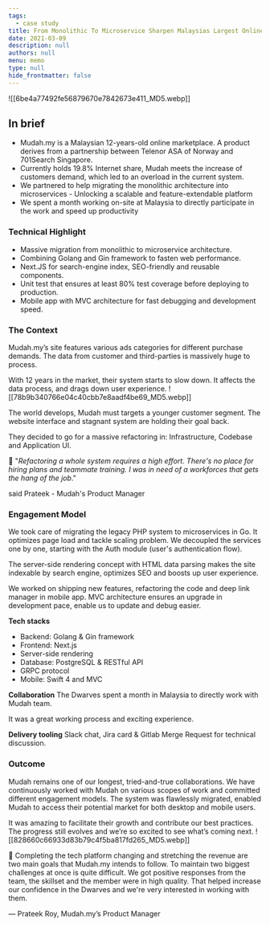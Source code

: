 ```yaml
---
tags: 
  - case study
title: From Monolithic To Microservice Sharpen Malaysias Largest Online Marketplace
date: 2021-03-09
description: null
authors: null
menu: memo
type: null
hide_frontmatter: false
---
```


![[6be4a77492fe56879670e7842673e411_MD5.webp]]

## In brief
* Mudah.my is a Malaysian 12-years-old online marketplace. A product derives from a partnership between Telenor ASA of Norway and 701Search Singapore. 
* Currently holds 19.8% Internet share, Mudah meets the increase of customers demand, which led to an overload in the current system.
* We partnered to help migrating the monolithic architecture into microservices - Unlocking a scalable and feature-extendable platform
* We spent a month working on-site at Malaysia to directly participate in the work and speed up productivity

### Technical Highlight
* Massive migration from monolithic to microservice architecture.
* Combining Golang and Gin framework to fasten web performance.
* Next.JS for search-engine index, SEO-friendly and reusable components.
* Unit test that ensures at least 80% test coverage before deploying to production.
* Mobile app with MVC architecture for fast debugging and development speed.

### The Context
Mudah.my’s site features various ads categories for different purchase demands. The data from customer and third-parties is massively huge to process.

With 12 years in the market, their system starts to slow down. It affects the data process, and drags down user experience.
![[78b9b340766e04c40cbb7e8aadf4be69_MD5.webp]]

The world develops, Mudah must targets a younger customer segment. The website interface and stagnant system are holding their goal back. 

They decided to go for a massive refactoring in: Infrastructure, Codebase and Application UI.

📍 "*Refactoring a whole system requires a high effort. There's no place for hiring plans and teammate training. I was in need of a workforces that gets the hang of the job*." 

said Prateek - Mudah's Product Manager

### Engagement Model
We took care of migrating the legacy PHP system to microservices in Go. It optimizes page load and tackle scaling problem. We decoupled the services one by one, starting with the Auth module (user's authentication flow). 

The server-side rendering concept with HTML data parsing makes the site indexable by search engine, optimizes SEO and boosts up user experience. 

We worked on shipping new features, refactoring the code and deep link manager in mobile app. MVC architecture ensures an upgrade in development pace, enable us to update and debug easier.

**Tech stacks**
* Backend: Golang & Gin framework
* Frontend: Next.js
* Server-side rendering
* Database: PostgreSQL & RESTful API
* GRPC protocol 
* Mobile: Swift 4 and MVC

**Collaboration**
The Dwarves spent a month in Malaysia to directly work with Mudah team. 

It was a great working process and exciting experience. 

**Delivery tooling**
Slack chat, Jira card & Gitlab Merge Request for technical discussion. 

### Outcome
Mudah remains one of our longest, tried-and-true collaborations. We have continuously worked with Mudah on various scopes of work and committed different engagement models. The system was flawlessly migrated, enabled Mudah to access their potential market for both desktop and mobile users.

It was amazing to facilitate their growth and contribute our best practices. The progress still evolves and we’re so excited to see what’s coming next.
![[828660c66933d83b79c4f5ba817fd265_MD5.webp]]

💬 Completing the tech platform changing and stretching the revenue are two main goals that Mudah.my intends to follow. To maintain two biggest challenges at once is quite difficult. We got positive responses from the team, the skillset and the member were in high quality. That helped increase our confidence in the Dwarves and we're very interested in working with them.

— Prateek Roy, Mudah.my’s Product Manager
